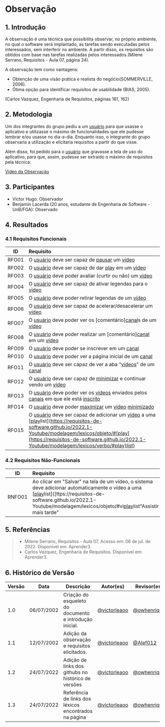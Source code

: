 # Observação

## 1. Introdução
A observação é uma técnica que possibilita observar, no próprio ambiente, no qual o software será implantado, as tarefas sendo executadas pelos interessados, sem interferir no ambiente. A partir disso, os requisitos são obtidos com base nas tarefas realizadas pelos interessados.(Milene Serrano, Requisitos - Aula 07, página 24).

A observação tem como vantagens:

- Obtenção de uma visão prática e realista do negócio(SOMMERVILLE, 2006).
- Ótima opção para identificar requisitos de usabilidade (BIAS, 2005).

(Carlos Vazquez, Engenharia de Requisitos, páginas 161, 162)

## 2. Metodologia
Um dos integrantes do grupo pediu a um [usuário](https://requisitos-de-software.github.io/2022.1-Youtube/modelagem/lexicos/objeto/#usuario) para que usasse o aplicativo e utilizasse o máximo de funcionalidades que ele pudesse lembrar e/ou usasse no dia-a-dia. Enquanto isso, o integrante do grupo observaria a utilização e elicitaria requisitos a partir do que visse.

Além disso, foi pedido para o [usuário](https://requisitos-de-software.github.io/2022.1-Youtube/modelagem/lexicos/objeto/#usuario) que gravasse a tela de uso do aplicativo, para que, assim, pudesse ser extraído o máximo de requisitos pela técnica:

[Vídeo da Observação](https://user-images.githubusercontent.com/33530818/178572814-c4af9a44-c9fe-42f3-be98-4f2f377a77e8.mp4)

## 3. Participantes
- Victor Hugo: Observador
- Benjamin Lacerda (20 anos, estudante de Engenharia de Software - UnB/FGA): Observado

## 4. Resultados
### 4.1 Requisitos Funcionais
| ID    | Requisito | 
| :-:   | :-------- |
| RFO01 | O [usuário](https://requisitos-de-software.github.io/2022.1-Youtube/modelagem/lexicos/objeto/#usuario) deve ser capaz de [pausar](https://requisitos-de-software.github.io/2022.1-Youtube/modelagem/lexicos/verbo/#pausar) um [vídeo](https://requisitos-de-software.github.io/2022.1-Youtube/modelagem/lexicos/objeto/#video) |
| RFO02 | O [usuário](https://requisitos-de-software.github.io/2022.1-Youtube/modelagem/lexicos/objeto/#usuario) deve ser capaz de dar [play](https://requisitos-de-software.github.io/2022.1-Youtube/modelagem/lexicos/verbo/#play) em um [vídeo](https://requisitos-de-software.github.io/2022.1-Youtube/modelagem/lexicos/objeto/#video) |
| RFO03 | O [usuário](https://requisitos-de-software.github.io/2022.1-Youtube/modelagem/lexicos/objeto/#usuario) deve poder avaliar (curtir ou não) um [vídeo](https://requisitos-de-software.github.io/2022.1-Youtube/modelagem/lexicos/objeto/#video) |
| RFO04 | O [usuário](https://requisitos-de-software.github.io/2022.1-Youtube/modelagem/lexicos/objeto/#usuario) deve ser capaz de ativar legendas para o [vídeo](https://requisitos-de-software.github.io/2022.1-Youtube/modelagem/lexicos/objeto/#video) |
| RFO05 | O [usuário](https://requisitos-de-software.github.io/2022.1-Youtube/modelagem/lexicos/objeto/#usuario) deve poder retirar legendas de um [vídeo](https://requisitos-de-software.github.io/2022.1-Youtube/modelagem/lexicos/objeto/#video) |
| RFO06 | O [usuário](https://requisitos-de-software.github.io/2022.1-Youtube/modelagem/lexicos/objeto/#usuario) deve ser capaz de acelerar/desacelerar um [vídeo](https://requisitos-de-software.github.io/2022.1-Youtube/modelagem/lexicos/objeto/#video) |
| RFO07 | O [usuário](https://requisitos-de-software.github.io/2022.1-Youtube/modelagem/lexicos/objeto/#usuario) deve poder ver os [comentário][canal](https://requisitos-de-software.github.io/2022.1-Youtube/modelagem/lexicos/objeto/#comentario)s de um [vídeo](https://requisitos-de-software.github.io/2022.1-Youtube/modelagem/lexicos/objeto/#video) |
| RFO08 | O [usuário](https://requisitos-de-software.github.io/2022.1-Youtube/modelagem/lexicos/objeto/#usuario) deve poder realizar um [comentário][canal](https://requisitos-de-software.github.io/2022.1-Youtube/modelagem/lexicos/objeto/#comentario) em um [vídeo](https://requisitos-de-software.github.io/2022.1-Youtube/modelagem/lexicos/objeto/#video) |
| RFO09 | O [usuário](https://requisitos-de-software.github.io/2022.1-Youtube/modelagem/lexicos/objeto/#usuario) deve poder se inscrever em um [canal](https://requisitos-de-software.github.io/2022.1-Youtube/modelagem/lexicos/objeto/#canal) |
| RFO10 | O [usuário](https://requisitos-de-software.github.io/2022.1-Youtube/modelagem/lexicos/objeto/#usuario) deve poder ver a página inicial de um [canal](https://requisitos-de-software.github.io/2022.1-Youtube/modelagem/lexicos/objeto/#canal) |
| RFO11 | O [usuário](https://requisitos-de-software.github.io/2022.1-Youtube/modelagem/lexicos/objeto/#usuario) deve ser capaz de ver a aba "[vídeos](https://requisitos-de-software.github.io/2022.1-Youtube/modelagem/lexicos/objeto/#video)" de um [canal](https://requisitos-de-software.github.io/2022.1-Youtube/modelagem/lexicos/objeto/#canal) |
| RFO12 | O [usuário](https://requisitos-de-software.github.io/2022.1-Youtube/modelagem/lexicos/objeto/#usuario) deve ser capaz de [minimizar](https://requisitos-de-software.github.io/2022.1-Youtube/modelagem/lexicos/verbo/#minimizar) e continuar vendo um [vídeo](https://requisitos-de-software.github.io/2022.1-Youtube/modelagem/lexicos/objeto/#video) |
| RFO13 | O [usuário](https://requisitos-de-software.github.io/2022.1-Youtube/modelagem/lexicos/objeto/#usuario) deve poder ver os [vídeos](https://requisitos-de-software.github.io/2022.1-Youtube/modelagem/lexicos/objeto/#video) enviados pelos [canais](https://requisitos-de-software.github.io/2022.1-Youtube/modelagem/lexicos/objeto/#canal) em que ele está [inscrito](https://requisitos-de-software.github.io/2022.1-Youtube/modelagem/lexicos/estado/#inscrito) |
| RFO14 | O [usuário](https://requisitos-de-software.github.io/2022.1-Youtube/modelagem/lexicos/objeto/#usuario) deve poder [maximizar](https://requisitos-de-software.github.io/2022.1-Youtube/modelagem/lexicos/verbo/#maximizar) um [vídeo](https://requisitos-de-software.github.io/2022.1-Youtube/modelagem/lexicos/objeto/#video) [minimizado](https://requisitos-de-software.github.io/2022.1-Youtube/modelagem/lexicos/estado/#minimizado) |
| RFO15 | O [usuário](https://requisitos-de-software.github.io/2022.1-Youtube/modelagem/lexicos/objeto/#usuario) deve ser capaz de adicionar um [vídeo](https://requisitos-de-software.github.io/2022.1-Youtube/modelagem/lexicos/objeto/#video) a uma [[play](https://requisitos-de-software.github.io/2022.1-Youtube/modelagem/lexicos/verbo/#play)list](https://requisitos-de-software.github.io/2022.1-Youtube/modelagem/lexicos/objeto/#[play](https://requisitos-de-software.github.io/2022.1-Youtube/modelagem/lexicos/verbo/#play)list) |

### 4.2 Requisitos Não-Funcionais
| ID     | Requisito | 
| :-:    | :-------- |
| RNFO01 | Ao clicar em "Salvar" na tela de um vídeo, o sistema deve adicionar automaticamente o vídeo a uma [[play](https://requisitos-de-software.github.io/2022.1-Youtube/modelagem/lexicos/verbo/#play)list]([ttps://requisitos-de-software.github.io/2022.1-Youtube/modelagem/lexicos/objeto/#vi[play](https://requisitos-de-software.github.io/2022.1-Youtube/modelagem/lexicos/verbo/#play)list"Assistir mais tarde" |

## 5. Referências
> - Milene Serrano, Requisitos - Aula 07. Acesso em: 06 de jul. de 2022. Disponível em: Aprender3.
> - Carlos Vazquez, Engenharia de Requisitos. Disponível em: Aprender3.

## 6. Histórico de Versão
| Versão | Data | Descrição | Autor(es) | Revisor(es) |
| ------ | ---- | --------- | --------- | ----------- |
| 1.0    | 06/07/2002 | Criação do esqueleto do documento e introdução inicial. | <a href="https://github.com/victorleaoo">@victorleaoo</a> | <a href="https://github.com/owhenrique">@owhenrique</a> |
| 1.1    | 12/07/2002 | Adição da observação e requisitos elicitados. | <a href="https://github.com/victorleaoo">@victorleaoo</a> | <a href="https://github.com/Alef012">@Alef012</a> |
| 1.2    | 24/07/2022 | Adição de links dos githubs no histórico de versões | <a href="https://github.com/victorleaoo">@victorleaoo</a> | <a href="https://github.com/owhenrique">@owhenrique</a> |
| 1.3    | 24/07/2022 | Referência de links dos léxicos encontrados na página | <a href="https://github.com/victorleaoo">@victorleaoo</a> | <a href="https://github.com/owhenrique">@owhenrique</a> |